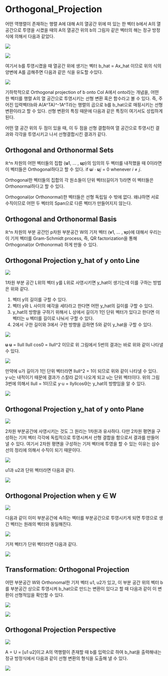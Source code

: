 # Orthogonal_Projection

어떤 역행렬이 존재하는 행렬 A에 대해 A의 열공간 위에 떠 있는 한 벡터 b에서 A의 열공간으로 투영을 시켰을 때의 A의 열공간 위의 b의 그림자 같은 벡터의 해는 정규 방정식에 의해서 다음과 같았다. 

![](./Figure/Orthogonal_Projection2.JPG)

![](./Figure/Orthogonal_Projection3.JPG)

여기서 b를 투영시켰을 때 열공간 위에 생기는 벡터 b_hat = Ax_hat 이므로 위의 식의 양변에 A를 곱해주면 다음과 같은 식을 유도할 수있다.

![](./Figure/Orthogonal_Projection1.JPG)

기하학적으로 Orthogonal projection of b onto Col A에서 onto라는 개념을, 어떤 한 벡터를 행렬 A의 열 공간으로 투영시키는 선형 변환 혹은 함수라고 볼 수 있다. 즉, 주어진 입력벡터b와 A(A^TA)^-1A^T라는 행렬의 곱으로 b를 b_hat으로 매핑시키는 선형 변환이라고 할 수 있다. 선형 변환의 특징 때문에 다음과 같은 특징이 여기서도 성립하게 된다. 

어떤 열 공간 위의 두 점이 있을 때, 이 두 점을 선형 결합하여 열 공간으로 투영시킨 결과와 각각을 투영시키고 나서 선형결합시킨 결과가 같다. 



## Orthogonal and Orthonormal Sets

ℝ^n 차원의  어떤 벡터들의 집합 {𝐮1, … , 𝐮𝑝}의 임의의 두 벡터를 내적했을 때 0이라면 이 벡터들은 Orthogonal하다고 할 수 있다. if 𝐮𝑖 ⋅ 𝐮𝑗 = 0 whenever 𝑖 ≠ 𝑗.

Orthogonal한 벡터들의 집합의 각 원소들이 단위 벡터(길이가 1)라면 이 벡터들은 Orthonormal하다고 할 수 있다. 

Orthogonal(or Orthonormal)한 벡터들은 선형 독립일 수 밖에 없다. 왜냐하면 서로 수직이므로 어떤 두 벡터의 Span으로 다른 벡터가 만들어지지 않는다. 



## Orthogonal and Orthonormal Basis

ℝ^n 차원의 부분 공간인 p차원 부분공간 W의 기저 벡터  {𝐯1, … , 𝐯𝑝}에 대해서 우리는 이 기저 벡터를 Gram-Schmidt process, 즉, QR factorization을 통해 Orthogonal(or Orthonormal) 하게 만들 수 있다.  



## Orthogonal Projection y_hat of y onto Line

![](./Figure/Orthogonal_Projection4.JPG)

1차원 부분 공간 L위의 벡터 y를 L위로 사영시키면 y_hat이 생기는데 이를 구하는 방법은 위와 같다. 

1.  벡터 y의 길이를 구할 수 있다.
2. 벡터 y와 L 사이의 예각을 세타라고 한다면 어떤 y_hat의 길이를 구할 수 있다. 
3. y_hat의 방향을 구하기 위해서 L 상에서 길이가 1인 단위 벡터가 있다고 한다면 이 벡터는 u 벡터를 길이로 나눠서 구할 수 있다.
4. 2에서 구한 길이와 3에서 구한 방향을 곱하면 5와 같이 y_hat을 구할 수 있다.

![](./Figure/Orthogonal_Projection5.JPG)

𝐮⋅𝐮 = llull llull cos0 = llull^2 이므로 위 그림에서 5번의 결과는 바로 위와 같이 나타낼 수 있다.

![](./Figure/Orthogonal_Projection6.JPG)

만약에 u가 길이가 1인 단위 벡터라면 llull^2 = 1이 되므로 위와 같이 나타낼 수 있다. y⋅u는 내적이기 때문에 결과가 스칼라 값이 나오게 되고 u는 단위 벡터이다. 위의 그림 3번에 의해서 llull = 1이므로  y⋅u = llyllcosΘ는 y_hat의 방향임을 알 수 있다. 

![](./Figure/Orthogonal_Projection7.JPG)



## Orthogonal Projection y_hat of y onto Plane

![](./Figure/Orthogonal_Projection8.JPG)

2차원 부분공간에 사영시키는 것도 그 원리는 1차원과 유사하다. 다만 2차원 평면을 구성하는 기저 벡터 각각에 독립적으로 투영시켜서 선형 결합을 함으로서 결과를 만들어 낼 수 있다. 여기서 2차원 평면을 구성하는 기저 벡터에 투영을 할 수 있는 이유는 삼수선의 정리에 의해서 수직이 되기 때문이다. 

![](./Figure/Orthogonal_Projection9.JPG)

u1과 u2과 단위 벡터라면 다음과 같다.

![](./Figure/Orthogonal_Projection10.JPG)



## Orthogonal Projection when y ∈ W

![](./Figure/Orthogonal_Projection11.JPG)

다음과 같이 이미 부분공간에 속하는 벡터를 부분공간으로 투영시키게 되면 투영으로 생긴 벡터는 원래의 벡터와 동일해진다.

![](./Figure/Orthogonal_Projection12.JPG)

기저 벡터가 단위 벡터라면 다음과 같다. 

![](./Figure/Orthogonal_Projection13.JPG)



## Transformation: Orthogonal Projection

어떤 부분공간 W와 Orthonomal한 기저 벡터 u1, u2가 있고, 이 부분 공간 위의 벡터 b를 부분공간 상으로 투영시켜 b_hat으로 만드는 변환이 있다고 할 때 다음과 같이 이 변환이 선형적임을 확인할 수 있다.

![](./Figure/Orthogonal_Projection15.JPG)

![](./Figure/Orthogonal_Projection14.JPG)



## Orthogonal Projection Perspective

![](./Figure/Orthogonal_Projection16.JPG)

A = U = [u1 u2]이고 A의 역행렬이 존재할 때 b를 입력으로 하여 b_hat을 출력해내는 정규 방정식에서 다음과 같이 선형 변환의 형식을 도출해 낼 수 있다. 

![](./Figure/Orthogonal_Projection17.JPG)
